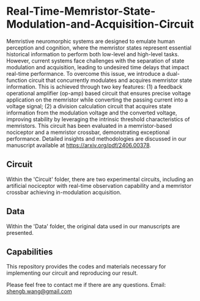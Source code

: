 # Real-Time-Memristor-State-Modulation-and-Acquisition-Circuit
Memristive neuromorphic systems are designed to emulate human perception and cognition, where the memristor states represent essential historical information to perform both low-level and high-level tasks. However, current systems face challenges with the separation of state modulation and acquisition, leading to undesired time delays that impact real-time performance. To overcome this issue, we introduce a dual-function circuit that concurrently modulates and acquires memristor state information. This is achieved through two key features: (1) a feedback operational amplifier (op-amp) based circuit that ensures precise voltage application on the memristor while converting the passing current into a voltage signal; (2) a division calculation circuit that acquires state information from the modulation voltage and the converted voltage, improving stability by leveraging the intrinsic
threshold characteristics of memristors. This circuit has been evaluated in a memristor-based nociceptor and a memristor
crossbar, demonstrating exceptional performance. Detailed insights and methodologies are discussed in our manuscript available at https://arxiv.org/pdf/2406.00378.

## Circuit
Within the 'Circuit' folder, there are two experimental circuits, including an artificial nociceptor with real-time observation capability and a memristor crossbar achieving in-modulation acquisition.

## Data
Within the 'Data' folder, the original data used in our manuscripts are presented.

## Capabilities
This repository provides the codes and materials necessary for implementing our circuit and reproducing our result.

Please feel free to contact me if there are any questions. Email: shengb.wang@gmail.com
